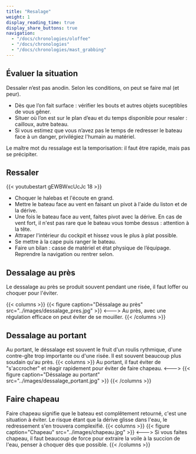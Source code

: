 ```yaml
---
title: "Resalage"
weight: 1
display_reading_time: true
display_share_buttons: true
navigation:
  - "/docs/chronologies/oloffee"
  - "/docs/chronologies"
  - "/docs/chronologies/mast_grabbing"
---
```

## Évaluer la situation
Dessaler n’est pas anodin. Selon les conditions, on peut se faire mal (et peur).

- Dès que l’on fait surface : vérifier les bouts et autres objets suceptibles de vous gêner.
- Situer où l’on est sur le plan d’eau et du temps disponible pour resaler : cailloux, autre bateau.
- Si vous estimez que vous n’avez pas le temps de redresser le bateau face à un danger, privilégiez l'humain au matériel.

Le maître mot du ressalage est la temporisation: il faut être rapide, mais pas se précipiter.

## Ressaler

{{< youtubestart gEWBWxcUcJc 18 >}}

- Choquer le halebas et l'écoute en grand.
- Mettre le bateau face au vent en faisant un pivot à l'aide du liston et de la dérive.
- Une fois le bateau face au vent, faites pivot avec la dérive. En cas de vent fort, il n'est pas rare que le bateau vous tombe dessus : attention à la tête.
- Attraper l'intérieur du cockpit et hissez vous le plus à plat possible.
- Se mettre à la cape puis ranger le bateau.
- Faire un bilan : casse de matériel et état physique de l’équipage. Reprendre la navigation ou rentrer selon.

## Dessalage au près
Le dessalage au près se produit souvent pendant une risée, il faut loffer ou choquer pour l'éviter.

{{< columns >}}
{{< figure caption="Déssalage au près" src="../images/dessalage_pres.jpg" >}}
<--->
Au près, avec une régulation efficace on peut éviter de se mouiller.
{{< /columns >}}

## Dessalage au portant
Au portant, le déssalage est souvent le fruit d'un roulis rythmique, d'une contre-gîte trop importante ou d'une risée. Il est souvent beaucoup plus soudain qu'au près.
{{< columns >}}
Au portant, il faut éviter de "s'accrocher" et réagir rapidement pour éviter de faire chapeau.
<--->
{{< figure caption="Déssalage au portant" src="../images/dessalage_portant.jpg" >}}
{{< /columns >}}

## Faire chapeau
Faire chapeau signifie que le bateau est complêtement retourné, c'est une situation à éviter. Le risque étant que la dérive glisse dans l'eau, le redressement s'en trouvera complexifié.
{{< columns >}}
{{< figure caption="Chapeau" src="../images/chapeau.jpg" >}}
<--->
Si vous faites chapeau, il faut beaucoup de force pour extraire la voile à la succion de l'eau, penser à choquer dès que possible.
{{< /columns >}}
